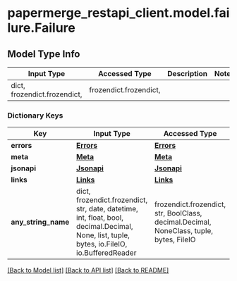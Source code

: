 # papermerge_restapi_client.model.failure.Failure

## Model Type Info
Input Type | Accessed Type | Description | Notes
------------ | ------------- | ------------- | -------------
dict, frozendict.frozendict,  | frozendict.frozendict,  |  | 

### Dictionary Keys
Key | Input Type | Accessed Type | Description | Notes
------------ | ------------- | ------------- | ------------- | -------------
**errors** | [**Errors**](Errors.md) | [**Errors**](Errors.md) |  | 
**meta** | [**Meta**](Meta.md) | [**Meta**](Meta.md) |  | [optional] 
**jsonapi** | [**Jsonapi**](Jsonapi.md) | [**Jsonapi**](Jsonapi.md) |  | [optional] 
**links** | [**Links**](Links.md) | [**Links**](Links.md) |  | [optional] 
**any_string_name** | dict, frozendict.frozendict, str, date, datetime, int, float, bool, decimal.Decimal, None, list, tuple, bytes, io.FileIO, io.BufferedReader | frozendict.frozendict, str, BoolClass, decimal.Decimal, NoneClass, tuple, bytes, FileIO | any string name can be used but the value must be the correct type | [optional]

[[Back to Model list]](../../README.md#documentation-for-models) [[Back to API list]](../../README.md#documentation-for-api-endpoints) [[Back to README]](../../README.md)

